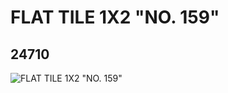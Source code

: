 # FLAT TILE 1X2 "NO. 159"
## 24710
![FLAT TILE 1X2 "NO. 159"](https://lc-www-live-s.legocdn.com/media/bricks/5/2/6134687.jpg)